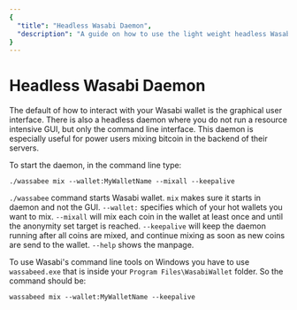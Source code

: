 ```yaml
---
{
  "title": "Headless Wasabi Daemon",
  "description": "A guide on how to use the light weight headless Wasabi daemon to mix your coins. This is the Wasabi documentation, an archive of knowledge about the open-source, non-custodial and privacy-focused Bitcoin wallet for desktop."
}
---
```


# Headless Wasabi Daemon
The default of how to interact with your Wasabi wallet is the graphical user interface.
There is also a headless daemon where you do not run a resource intensive GUI, but only the command line interface.
This daemon is especially useful for power users mixing bitcoin in the backend of their servers. 

To start the daemon, in the command line type:

```
./wassabee mix --wallet:MyWalletName --mixall --keepalive
```

`./wassabee` command starts Wasabi wallet.
`mix` makes sure it starts in daemon and not the GUI.
`--wallet:` specifies which of your hot wallets you want to mix.
`--mixall` will mix each coin in the wallet at least once and until the anonymity set target is reached.
`--keepalive` will keep the daemon running after all coins are mixed, and continue mixing as soon as new coins are send to the wallet.
`--help` shows the manpage.

To use Wasabi's command line tools on Windows you have to use `wassabeed.exe` that is inside your `Program Files\WasabiWallet` folder.
So the command should be:

```
wassabeed mix --wallet:MyWalletName --keepalive
```
